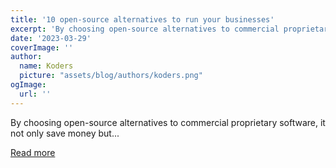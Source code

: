 ```yaml
---
title: '10 open-source alternatives to run your businesses'
excerpt: 'By choosing open-source alternatives to commercial proprietary software, it not only save money but...'
date: '2023-03-29'
coverImage: ''
author:
  name: Koders
  picture: "assets/blog/authors/koders.png"
ogImage:
  url: ''
---
```


By choosing open-source alternatives to commercial proprietary software, it not only save money but...

[Read more](https://dev.to/tejakummarikuntla/10-open-source-alternatives-to-run-your-businesses-193c)
